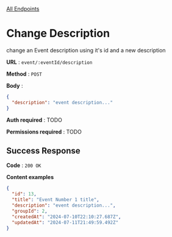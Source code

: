 [All Endpoints](../EventApi.md)

# Change Description

change an Event description using it's id and a new description

**URL** : `event/:eventId/description`

**Method** : `POST`

**Body** :

```json
{
  "description": "event description..."
}
```

**Auth required** : TODO

**Permissions required** : TODO

## Success Response

**Code** : `200 OK`

**Content examples**

```json
{
  "id": 13,
  "title": "Event Number 1 title",
  "description": "event description...",
  "groupId": 2,
  "createdAt": "2024-07-10T22:10:27.687Z",
  "updatedAt": "2024-07-11T21:49:59.492Z"
}
```
